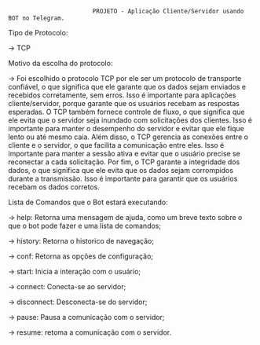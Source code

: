                             PROJETO - Aplicação Cliente/Servidor usando BOT no Telegram.

Tipo de Protocolo:

-> TCP

Motivo da escolha do protocolo:

-> Foi escolhido o protocolo TCP por ele ser um protocolo de transporte confiável, o que significa que 
ele garante que os dados sejam enviados e recebidos corretamente, sem erros. Isso é importante para aplicações 
cliente/servidor, porque garante que os usuários recebam as respostas esperadas. O TCP também fornece controle 
de fluxo, o que significa que ele evita que o servidor seja inundado com solicitações dos clientes. Isso é 
importante para manter o desempenho do servidor e evitar que ele fique lento ou até mesmo caia. Além disso, o TCP 
gerencia as conexões entre o cliente e o servidor, o que facilita a comunicação entre eles. Isso é importante para 
manter a sessão ativa e evitar que o usuário precise se reconectar a cada solicitação. Por fim, o TCP garante a integridade 
dos dados, o que significa que ele evita que os dados sejam corrompidos durante a transmissão. Isso é importante para 
garantir que os usuários recebam os dados corretos.

Lista de Comandos que o Bot estará executando:

-> help: Retorna uma mensagem de ajuda, como um breve texto sobre o que o bot pode fazer e uma lista de comandos;

-> history: Retorna o historico de navegação;

-> conf: Retorna as opções de configuração;

-> start: Inicia a interação com o usuário;

-> connect: Conecta-se ao servidor;

-> disconnect: Desconecta-se do servidor;

-> pause: Pausa a comunicação com o servidor;

-> resume: retoma a comunicação com o servidor.

